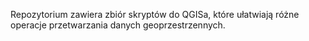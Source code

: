 Repozytorium zawiera zbiór skryptów do QGISa, które ułatwiają różne operacje przetwarzania danych geoprzestrzennych.
